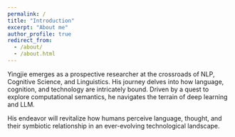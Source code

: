 ```yaml
---
permalink: /
title: "Introduction"
excerpt: "About me"
author_profile: true
redirect_from: 
  - /about/
  - /about.html
---
```




Yingjie emerges as a prospective researcher at the crossroads of NLP, Cognitive Science, and Linguistics. His journey delves into how language, cognition, and technology are intricately bound. Driven by a quest to explore computational semantics, he navigates the terrain of deep learning and LLM. 

His endeavor will revitalize how humans perceive language, thought, and their symbiotic relationship in an ever-evolving technological landscape.


